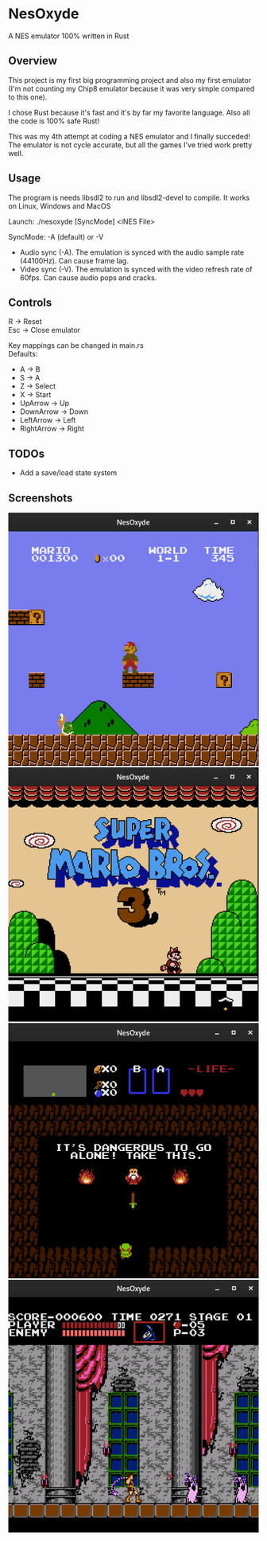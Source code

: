 # NesOxyde

A NES emulator 100% written in Rust

## Overview

This project is my first big programming project and also my first emulator (I'm not counting my Chip8 emulator because it was very simple compared to this one).

I chose Rust because it's fast and it's by far my favorite language. Also all the code is 100% safe Rust!

This was my 4th attempt at coding a NES emulator and I finally succeded! The emulator is not cycle accurate, but all the games I've tried work pretty well.

## Usage

The program is needs libsdl2 to run and libsdl2-devel to compile.
It works on Linux, Windows and MacOS

Launch: ./nesoxyde [SyncMode] \<iNES File\>

SyncMode: -A (default) or -V

- Audio sync (-A). The emulation is synced with the audio sample rate (44100Hz). Can cause frame lag.
- Video sync (-V). The emulation is synced with the video refresh rate of 60fps. Can cause audio pops and cracks.

## Controls

R -> Reset  
Esc -> Close emulator

Key mappings can be changed in main.rs  
Defaults:
- A -> B
- S -> A
- Z -> Select
- X -> Start
- UpArrow ->  Up
- DownArrow -> Down
- LeftArrow -> Left
- RightArrow -> Right

## TODOs

- Add a save/load state system

## Screenshots

![Super Mario Bros](/screenshots/smb.png "Super Mario Bros")
![Super Mario Bros 3](/screenshots/smb3.png "Super Mario Bros 3")
![Zelda](/screenshots/zelda.png "Zelda")
![Castlevania](/screenshots/castlevania.png "Castlevania")
